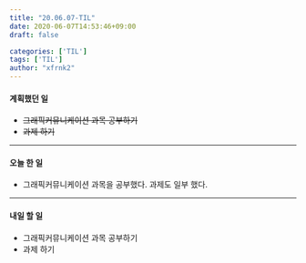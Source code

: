 ```yaml
---
title: "20.06.07-TIL"
date: 2020-06-07T14:53:46+09:00
draft: false

categories: ['TIL']
tags: ['TIL']
author: "xfrnk2"
---
```

#### 계획했던 일
+ ~~그래픽커뮤니케이션 과목 공부하기~~
+ ~~과제 하기~~
---
#### 오늘 한 일
+ 그래픽커뮤니케이션 과목을 공부했다. 과제도 일부 했다.
--- 
#### 내일 할 일  
+ 그래픽커뮤니케이션 과목 공부하기
+ 과제 하기